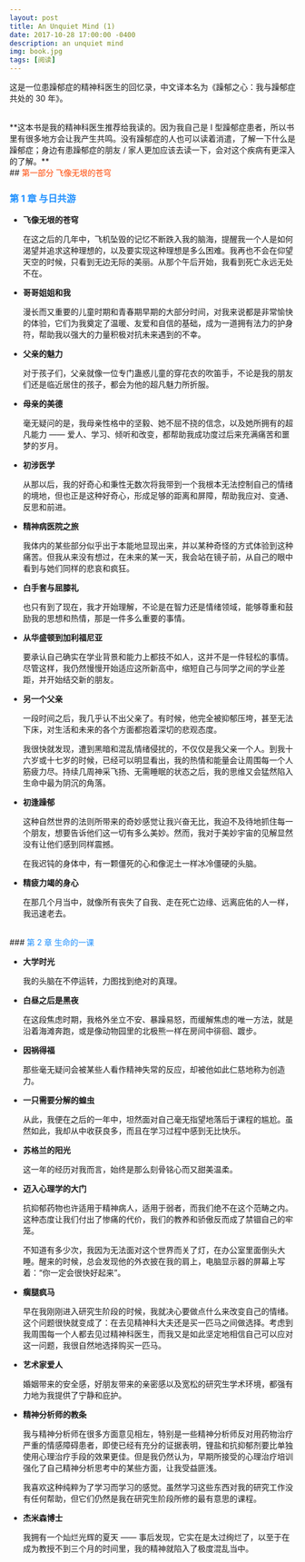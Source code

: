 ```yaml
---
layout: post
title: An Unquiet Mind (1)
date: 2017-10-28 17:00:00 -0400
description: an unquiet mind
img: book.jpg
tags: [阅读]
---
```


这是一位患躁郁症的精神科医生的回忆录，中文译本名为《躁郁之心：我与躁郁症共处的 30 年》。

<br>
**这本书是我的精神科医生推荐给我读的。因为我自己是 I 型躁郁症患者，所以书里有很多地方会让我产生共鸣。没有躁郁症的人也可以读着消遣，了解一下什么是躁郁症；身边有患躁郁症的朋友 / 家人更加应该去读一下，会对这个疾病有更深入的了解。**

<br>
## <span style="color:OrangeRed">第一部分 飞像无垠的苍穹</span>


### <span style="color:DodgerBlue">第 1 章	与日共游</span>

- **飞像无垠的苍穹**


  在这之后的几年中，飞机坠毁的记忆不断跌入我的脑海，提醒我一个人是如何渴望并追求这种理想的，以及要实现这种理想是多么困难。我再也不会在仰望天空的时候，只看到无边无际的美丽。从那个午后开始，我看到死亡永远无处不在。

- **哥哥姐姐和我**

  漫长而又重要的儿童时期和青春期早期的大部分时间，对我来说都是非常愉快的体验，它们为我奠定了温暖、友爱和自信的基础，成为一道拥有法力的护身符，帮助我以强大的力量积极对抗未来遇到的不幸。

- **父亲的魅力**

  对于孩子们，父亲就像一位专门蛊惑儿童的穿花衣的吹笛手，不论是我的朋友们还是临近居住的孩子，都会为他的超凡魅力所折服。

- **母亲的美德**

  毫无疑问的是，我母亲性格中的坚毅、她不屈不挠的信念，以及她所拥有的超凡能力 —— 爱人、学习、倾听和改变，都帮助我成功度过后来充满痛苦和噩梦的岁月。

- **初涉医学**

  从那以后，我的好奇心和秉性无数次将我带到一个我根本无法控制自己的情绪的境地，但也正是这种好奇心，形成足够的距离和屏障，帮助我应对、变通、反思和前进。

- **精神病医院之旅**

  我体内的某些部分似乎出于本能地显现出来，并以某种奇怪的方式体验到这种痛苦。但我从来没有想过，在未来的某一天，我会站在镜子前，从自己的眼中看到与她们同样的悲哀和疯狂。

- **白手套与屈膝礼**

  也只有到了现在，我才开始理解，不论是在智力还是情绪领域，能够尊重和鼓励我的思想和热情，那是一件多么重要的事情。

- **从华盛顿到加利福尼亚**

  要承认自己确实在学业背景和能力上都技不如人，这并不是一件轻松的事情。尽管这样，我仍然慢慢开始适应这所新高中，缩短自己与同学之间的学业差距，并开始结交新的朋友。

- **另一个父亲**

  一段时间之后，我几乎认不出父亲了。有时候，他完全被抑郁压垮，甚至无法下床，对生活和未来的各个方面都抱着深切的悲观态度。

  我很快就发现，遭到黑暗和混乱情绪侵扰的，不仅仅是我父亲一个人。到我十六岁或十七岁的时候，已经可以明显看出，我的热情和能量会让周围每一个人筋疲力尽。持续几周神采飞扬、无需睡眠的状态之后，我的思维又会猛然陷入生命中最为阴沉的角落。

- **初逢躁郁**

  这种自然世界的法则所带来的奇妙感觉让我兴奋无比，我迫不及待地抓住每一个朋友，想要告诉他们这一切有多么美妙。然而，我对于美妙宇宙的见解显然没有让他们感到同样震撼。

  在我迟钝的身体中，有一颗僵死的心和像泥土一样冰冷僵硬的头脑。

- **精疲力竭的身心**

  在那几个月当中，就像所有丧失了自我、走在死亡边缘、远离庇佑的人一样，我迅速老去。
  
<br>
### <span style="color:DodgerBlue">第 2 章	生命的一课</span>

- **大学时光**

  我的头脑在不停运转，力图找到绝对的真理。

- **白昼之后是黑夜**

  在这段焦虑时期，我格外坐立不安、暴躁易怒，而缓解焦虑的唯一方法，就是沿着海滩奔跑，或是像动物园里的北极熊一样在房间中徘徊、踱步。

- **因祸得福**

  那些毫无疑问会被某些人看作精神失常的反应，却被他如此仁慈地称为创造力。

- **一只需要分解的蝗虫**

  从此，我便在之后的一年中，坦然面对自己毫无指望地落后于课程的尴尬。虽然如此，我却从中收获良多，而且在学习过程中感到无比快乐。

- **苏格兰的阳光**

  这一年的经历对我而言，始终是那么刻骨铭心而又甜美温柔。

- **迈入心理学的大门**

  抗抑郁药物也许适用于精神病人，适用于弱者，而我们绝不在这个范畴之内。这种态度让我们付出了惨痛的代价，我们的教养和骄傲反而成了禁锢自己的牢笼。

  不知道有多少次，我因为无法面对这个世界而关了灯，在办公室里面倒头大睡。醒来的时候，总会发现他的外衣披在我的肩上，电脑显示器的屏幕上写着：“你一定会很快好起来”。

- **瘸腿疯马**

  早在我刚刚进入研究生阶段的时候，我就决心要做点什么来改变自己的情绪。这个问题很快就变成了：在去见精神科大夫还是买一匹马之间做选择。考虑到我周围每一个人都去见过精神科医生，而我又是如此坚定地相信自己可以应对这一问题，我很自然地选择购买一匹马。

- **艺术家爱人**

  婚姻带来的安全感，好朋友带来的亲密感以及宽松的研究生学术环境，都强有力地为我提供了宁静和庇护。

- **精神分析师的教条**

  我与精神分析师在很多方面意见相左，特别是一些精神分析师反对用药物治疗严重的情感障碍患者，即使已经有充分的证据表明，锂盐和抗抑郁剂要比单独使用心理治疗手段的效果更佳。但是我仍然认为，早期所接受的心理治疗培训强化了自己精神分析思考中的某些方面，让我受益匪浅。

  我喜欢这种纯粹为了学习而学习的感觉。虽然学习这些东西对我的研究工作没有任何帮助，但它们仍然是我在研究生阶段所修的最有意思的课程。

- **杰米森博士**

  我拥有一个灿烂光辉的夏天 —— 事后发现，它实在是太过绚烂了，以至于在成为教授不到三个月的时间里，我的精神就陷入了极度混乱当中。
